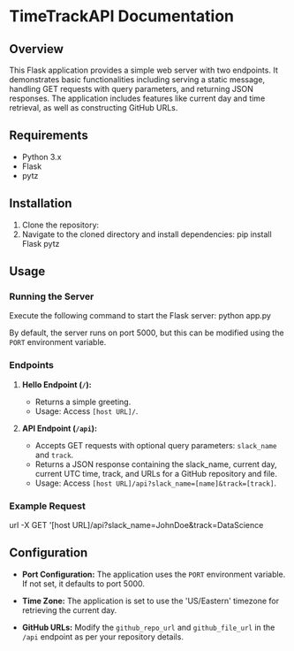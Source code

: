 # TimeTrackAPI Documentation

## Overview

This Flask application provides a simple web server with two endpoints. It demonstrates basic functionalities including serving a static message, handling GET requests with query parameters, and returning JSON responses. The application includes features like current day and time retrieval, as well as constructing GitHub URLs.

## Requirements

- Python 3.x
- Flask
- pytz

## Installation

1. Clone the repository:
2. Navigate to the cloned directory and install dependencies:
pip install Flask pytz

## Usage

### Running the Server

Execute the following command to start the Flask server:
python app.py


By default, the server runs on port 5000, but this can be modified using the `PORT` environment variable.

### Endpoints

1. **Hello Endpoint (`/`):** 
   - Returns a simple greeting.
   - Usage: Access `[host URL]/`.

2. **API Endpoint (`/api`):**
   - Accepts GET requests with optional query parameters: `slack_name` and `track`.
   - Returns a JSON response containing the slack_name, current day, current UTC time, track, and URLs for a GitHub repository and file.
   - Usage: Access `[host URL]/api?slack_name=[name]&track=[track]`.

### Example Request
url -X GET '[host URL]/api?slack_name=JohnDoe&track=DataScience


## Configuration

- **Port Configuration:**
  The application uses the `PORT` environment variable. If not set, it defaults to port 5000.

- **Time Zone:**
  The application is set to use the 'US/Eastern' timezone for retrieving the current day.

- **GitHub URLs:**
  Modify the `github_repo_url` and `github_file_url` in the `/api` endpoint as per your repository details.


